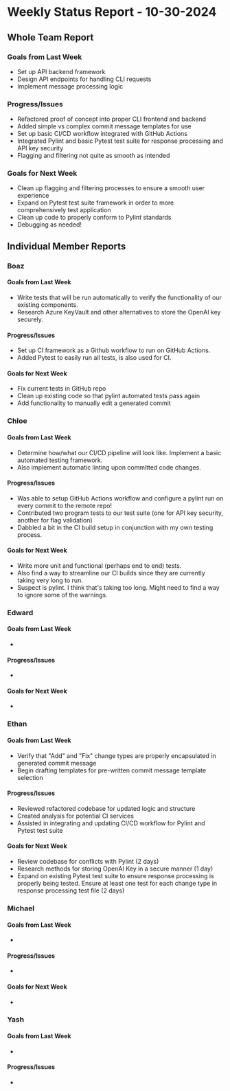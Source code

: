 # Weekly Status Report - 10-30-2024

## Whole Team Report

### Goals from Last Week
- Set up API backend framework
- Design API endpoints for handling CLI requests
- Implement message processing logic

### Progress/Issues
- Refactored proof of concept into proper CLI frontend and backend 
- Added simple vs complex commit message templates for use
- Set up basic CI/CD workflow integrated with GitHub Actions
- Integrated Pylint and basic Pytest test suite for response processing and API key security
- Flagging and filtering not quite as smooth as intended

### Goals for Next Week
- Clean up flagging and filtering processes to ensure a smooth user experience
- Expand on Pytest test suite framework in order to more comprehensively test application
- Clean up code to properly conform to Pylint standards
- Debugging as needed!

## Individual Member Reports

### Boaz

#### Goals from Last Week
- Write tests that will be run automatically to verify the functionality of our existing components.
- Research Azure KeyVault and other alternatives to store the OpenAI key securely. 


#### Progress/Issues
- Set up CI framework as a Github workflow to run on GitHub Actions.
- Added Pytest to easily run all tests, is also used for CI.

#### Goals for Next Week
- Fix current tests in GitHub repo 
- Clean up existing code so that pylint automated tests pass again
- Add functionality to manually edit a generated commit

### Chloe

#### Goals from Last Week
- Determine how/what our CI/CD pipeline will look like. Implement a basic automated testing framework.
- Also implement automatic linting upon committed code changes.

#### Progress/Issues
- Was able to setup GitHub Actions workflow and configure a pylint run on every commit to the remote repo! 
- Contributed two program tests to our test suite (one for API key security, another for flag validation)
- Dabbled a bit in the CI build setup in conjunction with my own testing process. 

#### Goals for Next Week
- Write more unit and functional (perhaps end to end) tests. 
- Also find a way to streamline our CI builds since they are currently taking very long to run.
- Suspect is pylint. I think that's taking too long. Might need to find a way to ignore some of the warnings.

### Edward

#### Goals from Last Week
- 

#### Progress/Issues
- 

#### Goals for Next Week
- 

### Ethan

#### Goals from Last Week
- Verify that "Add" and "Fix" change types are properly encapsulated in generated commit message
- Begin drafting templates for pre-written commit message template selection

#### Progress/Issues
- Reviewed refactored codebase for updated logic and structure
- Created analysis for potential CI services
- Assisted in integrating and updating CI/CD workflow for Pylint and Pytest test suite

#### Goals for Next Week
- Review codebase for conflicts with Pylint (2 days)
- Research methods for storing OpenAI Key in a secure manner (1 day)
- Expand on existing Pytest test suite to ensure response processing is properly being tested. Ensure at least one test for each change type in response processing test file (2 days)

### Michael

#### Goals from Last Week
- 

#### Progress/Issues
- 

#### Goals for Next Week
-

### Yash

#### Goals from Last Week
- 

#### Progress/Issues
- 

##
